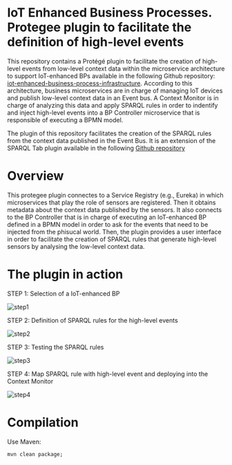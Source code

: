 # IoT Enhanced Business Processes. Protegee plugin to facilitate the definition of high-level events

This repository contains a Protégé plugin to facilitate the creation of high-level events from low-level context data within the microservice architecture to support IoT-enhanced BPs available in the following Github repository: [iot-enhanced-business-process-infrastructure](https://github.com/pvalderas/iot-enhanced-business-process-infrastructure). According to this architecture, business microservices are in charge of managing IoT devices and publish low-level context data in an Event bus. A Context Monitor is in charge of analyzing this data and apply SPARQL rules in order to indentify and inject high-level events into a BP Controller microservice that is responsible of executing a BPMN model. 

The plugin of this repository facilitates the creation of the SPARQL rules from the context data published in the Event Bus. It is an extension of the SPARQL Tab plugin available in the following [Github repository](https://github.com/protegeproject/sparql-query-plugin)

# Overview

This protegee plugin connectes to a Service Registry (e.g., Eureka) in which microservices that play the role of sensors are registered. Then it obtains metadata about the context data published by the sensors. It also connects to the BP Controller that is in charge of executing an IoT-enhanced BP defined in a BPMN model in order to ask for the events that need to be injected from the phisucal world. Then, the plugin provides a user interface in order to facilitate the creation of SPARQL rules that generate high-level sensors by analysing the low-level context data.   

# The plugin in action

STEP 1: Selection of a IoT-enhanced BP

![step1](./step1.gif "Step 1")

STEP 2: Definition of SPARQL rules for the high-level events

![step2](./step2.gif "Step 2")

STEP 3: Testing the SPARQL rules 

![step3](./step3.gif "Step 3")

STEP 4: Map SPARQL rule with high-level event and deploying into the Context Monitor

![step4](./step4.gif "Step 4")

# Compilation

Use Maven:

```console
mvn clean package;
```
